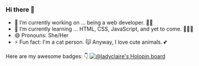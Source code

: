 ### Hi there 👋

- 🔭 I’m currently working on ... being a web developer. 👩‍💻
- 🌱 I’m currently learning ... HTML, CSS, JavaScript, and yet to come. 🧚‍♀️💫
- 😄 Pronouns: She/Her
- ⚡ Fun fact: I'm a cat person. 😽 Anyway, I love cute animals. 💕

Here are my awesome badges: 👇
[![@ladyclaire's Holopin board](https://holopin.me/ladyclaire)](https://holopin.io/@ladyclaire)
